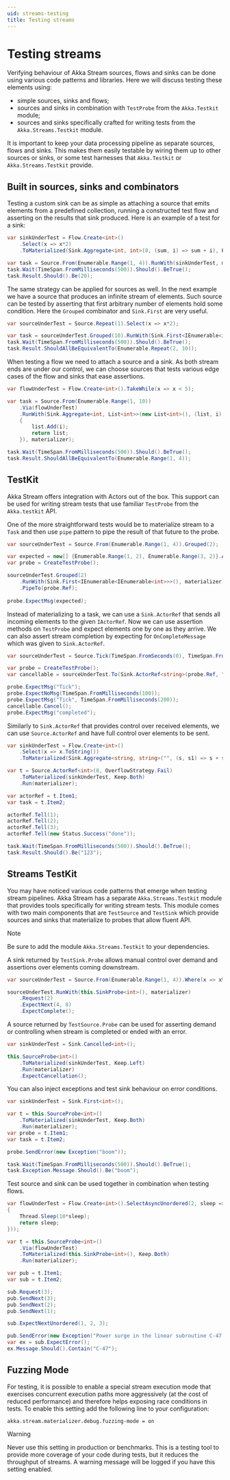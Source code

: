 ```yaml
---
uid: streams-testing
title: Testing streams
---
```


# Testing streams

Verifying behaviour of Akka Stream sources, flows and sinks can be done using
various code patterns and libraries. Here we will discuss testing these
elements using:

- simple sources, sinks and flows;
- sources and sinks in combination with `TestProbe` from the `Akka.Testkit` module;
- sources and sinks specifically crafted for writing tests from the `Akka.Streams.Testkit` module.

It is important to keep your data processing pipeline as separate sources,
flows and sinks. This makes them easily testable by wiring them up to other
sources or sinks, or some test harnesses that `Akka.Testkit` or
`Akka.Streams.Testkit` provide.

## Built in sources, sinks and combinators

Testing a custom sink can be as simple as attaching a source that emits
elements from a predefined collection, running a constructed test flow and
asserting on the results that sink produced. Here is an example of a test for a
sink:

```csharp
var sinkUnderTest = Flow.Create<int>()
    .Select(x => x*2)
    .ToMaterialized(Sink.Aggregate<int, int>(0, (sum, i) => sum + i), Keep.Right);

var task = Source.From(Enumerable.Range(1, 4)).RunWith(sinkUnderTest, materializer);
task.Wait(TimeSpan.FromMilliseconds(500)).Should().BeTrue();
task.Result.Should().Be(20);
```

The same strategy can be applied for sources as well. In the next example we
have a source that produces an infinite stream of elements. Such source can be
tested by asserting that first arbitrary number of elements hold some
condition. Here the ``Grouped`` combinator and ``Sink.First`` are very useful.

```csharp
var sourceUnderTest = Source.Repeat(1).Select(x => x*2);

var task = sourceUnderTest.Grouped(10).RunWith(Sink.First<IEnumerable<int>>(), materializer);
task.Wait(TimeSpan.FromMilliseconds(500)).Should().BeTrue();
task.Result.ShouldAllBeEquivalentTo(Enumerable.Repeat(2, 10));
```

When testing a flow we need to attach a source and a sink. As both stream ends
are under our control, we can choose sources that tests various edge cases of
the flow and sinks that ease assertions.

```csharp
var flowUnderTest = Flow.Create<int>().TakeWhile(x => x < 5);

var task = Source.From(Enumerable.Range(1, 10))
    .Via(flowUnderTest)
    .RunWith(Sink.Aggregate<int, List<int>>(new List<int>(), (list, i) =>
    {
        list.Add(i);
        return list;
    }), materializer);

task.Wait(TimeSpan.FromMilliseconds(500)).Should().BeTrue();
task.Result.ShouldAllBeEquivalentTo(Enumerable.Range(1, 4));
```

## TestKit

Akka Stream offers integration with Actors out of the box. This support can be
used for writing stream tests that use familiar `TestProbe` from the
`Akka.testkit` API.

One of the more straightforward tests would be to materialize stream to a
`Task` and then use ``pipe`` pattern to pipe the result of that future
to the probe.

```csharp
var sourceUnderTest = Source.From(Enumerable.Range(1, 4)).Grouped(2);

var expected = new[] {Enumerable.Range(1, 2), Enumerable.Range(3, 2)}.AsEnumerable();
var probe = CreateTestProbe();

sourceUnderTest.Grouped(2)
    .RunWith(Sink.First<IEnumerable<IEnumerable<int>>>(), materializer)
    .PipeTo(probe.Ref);
    
probe.ExpectMsg(expected);
```

Instead of materializing to a task, we can use a `Sink.ActorRef` that
sends all incoming elements to the given `IActorRef`. Now we can use
assertion methods on `TestProbe` and expect elements one by one as they
arrive. We can also assert stream completion by expecting for
``OnCompleteMessage`` which was given to `Sink.ActorRef`.

```csharp
var sourceUnderTest = Source.Tick(TimeSpan.FromSeconds(0), TimeSpan.FromMilliseconds(200), "Tick");

var probe = CreateTestProbe();
var cancellable = sourceUnderTest.To(Sink.ActorRef<string>(probe.Ref, "completed")).Run(materializer);

probe.ExpectMsg("Tick");
probe.ExpectNoMsg(TimeSpan.FromMilliseconds(100));
probe.ExpectMsg("Tick", TimeSpan.FromMilliseconds(200));
cancellable.Cancel();
probe.ExpectMsg("completed");
```

Similarly to `Sink.ActorRef` that provides control over received
elements, we can use `Source.ActorRef` and have full control over
elements to be sent.

```csharp
var sinkUnderTest = Flow.Create<int>()
    .Select(x => x.ToString())
    .ToMaterialized(Sink.Aggregate<string, string>("", (s, s1) => s + s1), Keep.Right);

var t = Source.ActorRef<int>(8, OverflowStrategy.Fail)
    .ToMaterialized(sinkUnderTest, Keep.Both)
    .Run(materializer);

var actorRef = t.Item1;
var task = t.Item2;

actorRef.Tell(1);
actorRef.Tell(2);
actorRef.Tell(3);
actorRef.Tell(new Status.Success("done"));

task.Wait(TimeSpan.FromMilliseconds(500)).Should().BeTrue();
task.Result.Should().Be("123");
```

## Streams TestKit

You may have noticed various code patterns that emerge when testing stream
pipelines. Akka Stream has a separate `Akka.Streams.Testkit` module that
provides tools specifically for writing stream tests. This module comes with
two main components that are `TestSource` and `TestSink` which
provide sources and sinks that materialize to probes that allow fluent API.

> [!NOTE]
> Be sure to add the module `Akka.Streams.Testkit` to your dependencies.

A sink returned by ``TestSink.Probe`` allows manual control over demand and
assertions over elements coming downstream.

```csharp
var sourceUnderTest = Source.From(Enumerable.Range(1, 4)).Where(x => x%2 == 0).Select(x => x*2);

sourceUnderTest.RunWith(this.SinkProbe<int>(), materializer)
    .Request(2)
    .ExpectNext(4, 8)
    .ExpectComplete();
```

A source returned by ``TestSource.Probe`` can be used for asserting demand or
controlling when stream is completed or ended with an error.

```csharp
var sinkUnderTest = Sink.Cancelled<int>();

this.SourceProbe<int>()
    .ToMaterialized(sinkUnderTest, Keep.Left)
    .Run(materializer)
    .ExpectCancellation();
```

You can also inject exceptions and test sink behaviour on error conditions.

```csharp
var sinkUnderTest = Sink.First<int>();

var t = this.SourceProbe<int>()
    .ToMaterialized(sinkUnderTest, Keep.Both)
    .Run(materializer);
var probe = t.Item1;
var task = t.Item2;

probe.SendError(new Exception("boom"));

task.Wait(TimeSpan.FromMilliseconds(500)).Should().BeTrue();
task.Exception.Message.Should().Be("boom");
```

Test source and sink can be used together in combination when testing flows.

```csharp
var flowUnderTest = Flow.Create<int>().SelectAsyncUnordered(2, sleep => Task.Run(() =>
{
    Thread.Sleep(10*sleep);
    return sleep;
}));

var t = this.SourceProbe<int>()
    .Via(flowUnderTest)
    .ToMaterialized(this.SinkProbe<int>(), Keep.Both)
    .Run(materializer);

var pub = t.Item1;
var sub = t.Item2;

sub.Request(3);
pub.SendNext(3);
pub.SendNext(2);
pub.SendNext(1);

sub.ExpectNextUnordered(1, 2, 3);

pub.SendError(new Exception("Power surge in the linear subroutine C-47!"));
var ex = sub.ExpectError();
ex.Message.Should().Contain("C-47");
```

## Fuzzing Mode

For testing, it is possible to enable a special stream execution mode that exercises concurrent execution paths
more aggressively (at the cost of reduced performance) and therefore helps exposing race conditions in tests. To
enable this setting add the following line to your configuration:

```
akka.stream.materializer.debug.fuzzing-mode = on
```

> [!WARNING]
> Never use this setting in production or benchmarks. This is a testing tool to provide more coverage of your code
during tests, but it reduces the throughput of streams. A warning message will be logged if you have this setting
enabled.
